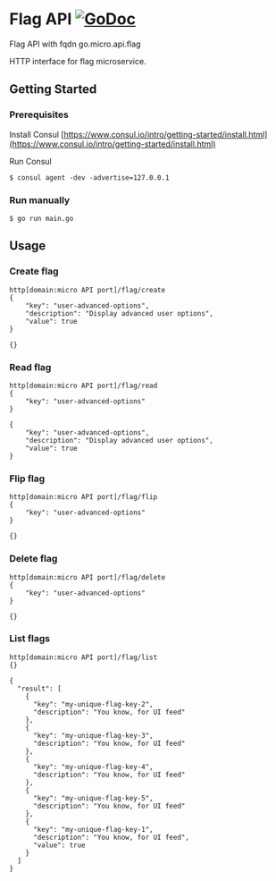 # Flag API [![GoDoc](https://godoc.org/github.com/Rakanixu/flag/api?status.svg)](https://godoc.org/github.com/Rakanixu/flag/api)

Flag API with fqdn go.micro.api.flag

HTTP interface for flag microservice.


## Getting Started

### Prerequisites

Install Consul
[https://www.consul.io/intro/getting-started/install.html](https://www.consul.io/intro/getting-started/install.html)

Run Consul
```
$ consul agent -dev -advertise=127.0.0.1
```

### Run  manually

```
$ go run main.go
```

## Usage

### Create flag
 
```
http[domain:micro API port]/flag/create
{
    "key": "user-advanced-options",
    "description": "Display advanced user options",
    "value": true
}

{}

```


### Read flag
 
```
http[domain:micro API port]/flag/read
{
    "key": "user-advanced-options"
}

{
    "key": "user-advanced-options",
    "description": "Display advanced user options",
    "value": true
}
```


### Flip flag
 
```
http[domain:micro API port]/flag/flip
{
    "key": "user-advanced-options"
}

{}
```


### Delete flag
 
```
http[domain:micro API port]/flag/delete
{
    "key": "user-advanced-options"
}

{}
```


### List flags
 
```
http[domain:micro API port]/flag/list
{}

{
  "result": [
    {
      "key": "my-unique-flag-key-2",
      "description": "You know, for UI feed"
    },
    {
      "key": "my-unique-flag-key-3",
      "description": "You know, for UI feed"
    },
    {
      "key": "my-unique-flag-key-4",
      "description": "You know, for UI feed"
    },
    {
      "key": "my-unique-flag-key-5",
      "description": "You know, for UI feed"
    },
    {
      "key": "my-unique-flag-key-1",
      "description": "You know, for UI feed",
      "value": true
    }
  ]
}
```


